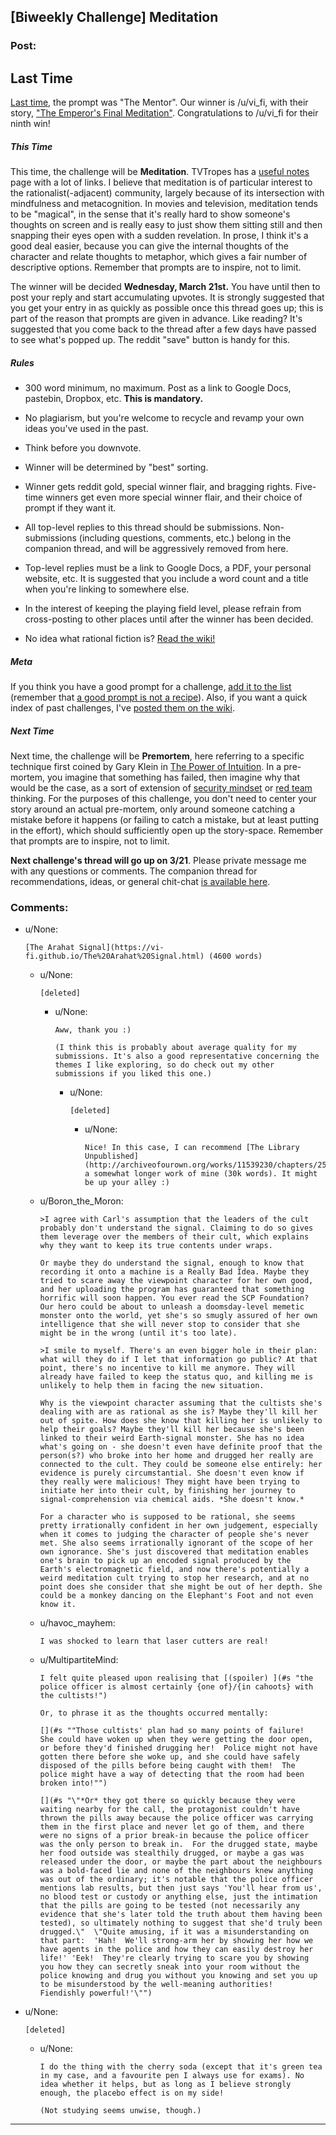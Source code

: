 ## [Biweekly Challenge] Meditation

### Post:

## Last Time

[Last time](https://www.reddit.com/r/rational/comments/7z8jb8/biweekly_challenge_the_mentor/), the prompt was "The Mentor". Our winner is /u/vi_fi, with their story, ["The Emperor's Final Meditation"](https://www.reddit.com/r/rational/comments/7z8jb8/biweekly_challenge_the_mentor/dun8us0/). Congratulations to /u/vi_fi for their ninth win!

##### This Time

This time, the challenge will be **Meditation**. TVTropes has a [useful notes](http://tvtropes.org/pmwiki/pmwiki.php/UsefulNotes/Meditation) page with a lot of links. I believe that meditation is of particular interest to the rationalist(-adjacent) community, largely because of its intersection with mindfulness and metacognition. In movies and television, meditation tends to be "magical", in the sense that it's really hard to show someone's thoughts on screen and is really easy to just show them sitting still and then snapping their eyes open with a sudden revelation. In prose, I think it's a good deal easier, because you can give the internal thoughts of the character and relate thoughts to metaphor, which gives a fair number of descriptive options. Remember that prompts are to inspire, not to limit.

The winner will be decided **Wednesday, March 21st.** You have until then to post your reply and start accumulating upvotes. It is strongly suggested that you get your entry in as quickly as possible once this thread goes up; this is part of the reason that prompts are given in advance. Like reading? It's suggested that you come back to the thread after a few days have passed to see what's popped up. The reddit "save" button is handy for this.

##### Rules

* 300 word minimum, no maximum. Post as a link to Google Docs, pastebin, Dropbox, etc. **This is mandatory.**

* No plagiarism, but you're welcome to recycle and revamp your own ideas you've used in the past.

* Think before you downvote.

* Winner will be determined by "best" sorting.

* Winner gets reddit gold, special winner flair, and bragging rights. Five-time winners get even more special winner flair, and their choice of prompt if they want it.

* All top-level replies to this thread should be submissions. Non-submissions (including questions, comments, etc.) belong in the companion thread, and will be aggressively removed from here.

* Top-level replies must be a link to Google Docs, a PDF, your personal website, etc. It is suggested that you include a word count and a title when you're linking to somewhere else.

* In the interest of keeping the playing field level, please refrain from cross-posting to other places until after the winner has been decided.

* No idea what rational fiction is? [Read the wiki!](http://www.reddit.com/r/rational/wiki/index)

##### Meta

If you think you have a good prompt for a challenge, [add it to the list](https://docs.google.com/spreadsheets/d/1B6HaZc8FYkr6l6Q4cwBc9_-Yq1g0f_HmdHK5L1tbEbA/edit?usp=sharing) (remember that [a good prompt is not a recipe](http://www.reddit.com/r/WritingPrompts/wiki/prompts?src=RECIPE)). Also, if you want a quick index of past challenges, I've [posted them on the wiki](https://www.reddit.com/r/rational/wiki/weeklychallenge).

##### Next Time

Next time, the challenge will be **Premortem**, here referring to a specific technique first coined by Gary Klein in [The Power of Intuition](https://www.amazon.com/Power-Intuition-Feelings-Better-Decisions/dp/0385502893). In a pre-mortem, you imagine that something has failed, then imagine why that would be the case, as a sort of extension of [security mindset](https://www.schneier.com/blog/archives/2008/03/the_security_mi_1.html) or [red team](https://en.wikipedia.org/wiki/Red_team) thinking. For the purposes of this challenge, you don't need to center your story around an actual pre-mortem, only around someone catching a mistake before it happens (or failing to catch a mistake, but at least putting in the effort), which should sufficiently open up the story-space. Remember that prompts are to inspire, not to limit.

**Next challenge's thread will go up on 3/21**. Please private message me with any questions or comments. The companion thread for recommendations, ideas, or general chit-chat [is available here](https://www.reddit.com/r/rational/comments/82u2v1/challenge_companion_meditation/).

### Comments:

- u/None:
  ```
  [The Arahat Signal](https://vi-fi.github.io/The%20Arahat%20Signal.html) (4600 words)
  ```

  - u/None:
    ```
    [deleted]
    ```

    - u/None:
      ```
      Aww, thank you :)

      (I think this is probably about average quality for my submissions. It's also a good representative concerning the themes I like exploring, so do check out my other submissions if you liked this one.)
      ```

      - u/None:
        ```
        [deleted]
        ```

        - u/None:
          ```
          Nice! In this case, I can recommend [The Library Unpublished](http://archiveofourown.org/works/11539230/chapters/25908498), a somewhat longer work of mine (30k words). It might be up your alley :)
          ```

  - u/Boron_the_Moron:
    ```
    >I agree with Carl's assumption that the leaders of the cult probably don't understand the signal. Claiming to do so gives them leverage over the members of their cult, which explains why they want to keep its true contents under wraps.

    Or maybe they do understand the signal, enough to know that recording it onto a machine is a Really Bad Idea. Maybe they tried to scare away the viewpoint character for her own good, and her uploading the program has guaranteed that something horrific will soon happen. You ever read the SCP Foundation? Our hero could be about to unleash a doomsday-level memetic monster onto the world, yet she's so smugly assured of her own intelligence that she will never stop to consider that she might be in the wrong (until it's too late).

    >I smile to myself. There's an even bigger hole in their plan: what will they do if I let that information go public? At that point, there's no incentive to kill me anymore. They will already have failed to keep the status quo, and killing me is unlikely to help them in facing the new situation.

    Why is the viewpoint character assuming that the cultists she's dealing with are as rational as she is? Maybe they'll kill her out of spite. How does she know that killing her is unlikely to help their goals? Maybe they'll kill her because she's been linked to their weird Earth-signal monster. She has no idea what's going on - she doesn't even have definite proof that the person(s?) who broke into her home and drugged her really are connected to the cult. They could be someone else entirely: her evidence is purely circumstantial. She doesn't even know if they really were malicious! They might have been trying to initiate her into their cult, by finishing her journey to signal-comprehension via chemical aids. *She doesn't know.*

    For a character who is supposed to be rational, she seems pretty irrationally confident in her own judgement, especially when it comes to judging the character of people she's never met. She also seems irrationally ignorant of the scope of her own ignorance. She's just discovered that meditation enables one's brain to pick up an encoded signal produced by the Earth's electromagnetic field, and now there's potentially a weird meditation cult trying to stop her research, and at no point does she consider that she might be out of her depth. She could be a monkey dancing on the Elephant's Foot and not even know it.
    ```

  - u/havoc_mayhem:
    ```
    I was shocked to learn that laser cutters are real!
    ```

  - u/MultipartiteMind:
    ```
    I felt quite pleased upon realising that [(spoiler) ](#s "the police officer is almost certainly {one of}/{in cahoots} with the cultists!")

    Or, to phrase it as the thoughts occurred mentally:

    [](#s ""Those cultists' plan had so many points of failure!  She could have woken up when they were getting the door open, or before they'd finished drugging her!  Police might not have gotten there before she woke up, and she could have safely disposed of the pills before being caught with them!  The police might have a way of detecting that the room had been broken into!"")

    [](#s "\"*Or* they got there so quickly because they were waiting nearby for the call, the protagonist couldn't have thrown the pills away because the police officer was carrying them in the first place and never let go of them, and there were no signs of a prior break-in because the police officer was the only person to break in.  For the drugged state, maybe her food outside was stealthily drugged, or maybe a gas was released under the door, or maybe the part about the neighbours was a bold-faced lie and none of the neighbours knew anything was out of the ordinary; it's notable that the police officer mentions lab results, but then just says 'You'll hear from us', no blood test or custody or anything else, just the intimation that the pills are going to be tested (not necessarily any evidence that she's later told the truth about them having been tested), so ultimately nothing to suggest that she'd truly been drugged.\"  \"Quite amusing, if it was a misunderstanding on that part:  'Hah!  We'll strong-arm her by showing her how we have agents in the police and how they can easily destroy her life!' 'Eek!  They're clearly trying to scare you by showing you how they can secretly sneak into your room without the police knowing and drug you without you knowing and set you up to be misunderstood by the well-meaning authorities!  Fiendishly powerful!'\"")
    ```

- u/None:
  ```
  [deleted]
  ```

  - u/None:
    ```
    I do the thing with the cherry soda (except that it's green tea in my case, and a favourite pen I always use for exams). No idea whether it helps, but as long as I believe strongly enough, the placebo effect is on my side!

    (Not studying seems unwise, though.)
    ```

---

